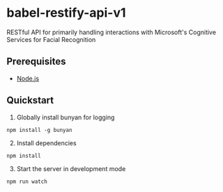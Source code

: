 # babel-restify-api-v1
RESTful API for primarily handling interactions with Microsoft's Cognitive Services for Facial Recognition


## Prerequisites

- [Node.js]()

## Quickstart

1. Globally install bunyan for logging
```
npm install -g bunyan
```

2. Install dependencies
```
npm install
```

3. Start the server in development mode
```
npm run watch
```
